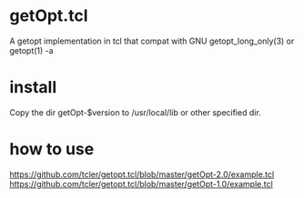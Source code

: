 # getOpt.tcl
A getopt implementation in tcl that compat with GNU getopt_long_only(3) or getopt(1) -a

# install
Copy the dir getOpt-$version to /usr/local/lib or other specified dir.

# how to use
https://github.com/tcler/getopt.tcl/blob/master/getOpt-2.0/example.tcl
https://github.com/tcler/getopt.tcl/blob/master/getOpt-1.0/example.tcl
